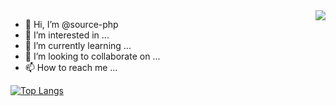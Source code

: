 <img align="right" src="https://github-readme-stats.vercel.app/api?username=source-php&show_icons=true">

- 👋 Hi, I’m @source-php
- 👀 I’m interested in ...
- 🌱 I’m currently learning ...
- 💞️ I’m looking to collaborate on ...
- 📫 How to reach me ...

<!---
source-php/source-php is a ✨ special ✨ repository because its `README.md` (this file) appears on your GitHub profile.
You can click the Preview link to take a look at your changes.
--->

[![Top Langs](https://github-readme-stats.vercel.app/api/top-langs/?username=source-php)](https://github.com/anuraghazra/github-readme-stats)
